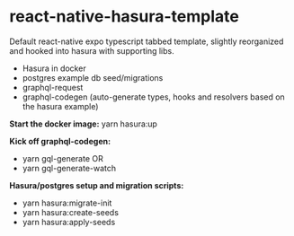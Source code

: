 # react-native-hasura-template

Default react-native expo typescript tabbed template, slightly reorganized and hooked into hasura with supporting libs.

- Hasura in docker
- postgres example db seed/migrations
- graphql-request
- graphql-codegen (auto-generate types, hooks and resolvers based on the hasura example)


**Start the docker image:** yarn hasura:up


**Kick off graphql-codegen:** 
- yarn gql-generate OR
- yarn gql-generate-watch


**Hasura/postgres setup and migration scripts:**
- yarn hasura:migrate-init
- yarn hasura:create-seeds
- yarn hasura:apply-seeds
